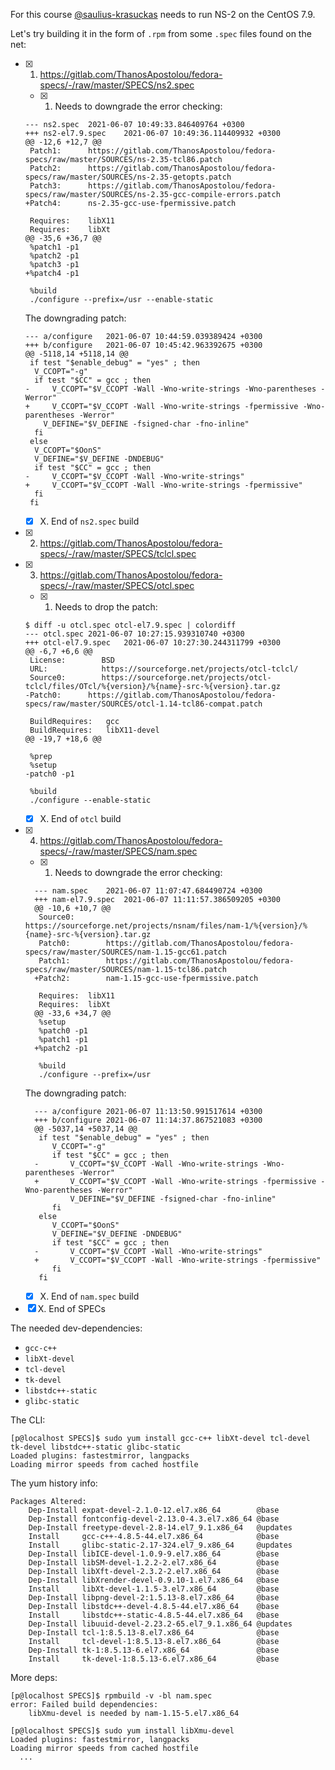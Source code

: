 For this course [@saulius-krasuckas](saulius-krasuckas) needs to run NS-2 on the CentOS 7.9.

Let's try building it in the form of `.rpm` from some `.spec` files found on the net:

- [x] 1. https://gitlab.com/ThanosApostolou/fedora-specs/-/raw/master/SPECS/ns2.spec
  - [x] 1. Needs to downgrade the error checking:
  ```
  --- ns2.spec	2021-06-07 10:49:33.846409764 +0300
  +++ ns2-el7.9.spec	2021-06-07 10:49:36.114409932 +0300
  @@ -12,6 +12,7 @@
   Patch1:		https://gitlab.com/ThanosApostolou/fedora-specs/raw/master/SOURCES/ns-2.35-tcl86.patch
   Patch2:		https://gitlab.com/ThanosApostolou/fedora-specs/raw/master/SOURCES/ns-2.35-getopts.patch
   Patch3:		https://gitlab.com/ThanosApostolou/fedora-specs/raw/master/SOURCES/ns-2.35-gcc-compile-errors.patch
  +Patch4:		ns-2.35-gcc-use-fpermissive.patch

   Requires:	libX11
   Requires:	libXt
  @@ -35,6 +36,7 @@
   %patch1 -p1
   %patch2 -p1
   %patch3 -p1
  +%patch4 -p1

   %build
   ./configure --prefix=/usr --enable-static
  ```
  The downgrading patch:
  ```
  --- a/configure	2021-06-07 10:44:59.039389424 +0300
  +++ b/configure	2021-06-07 10:45:42.963392675 +0300
  @@ -5118,14 +5118,14 @@
   if test "$enable_debug" = "yes" ; then
    V_CCOPT="-g"
    if test "$CC" = gcc ; then
  -		V_CCOPT="$V_CCOPT -Wall -Wno-write-strings -Wno-parentheses -Werror"
  +		V_CCOPT="$V_CCOPT -Wall -Wno-write-strings -fpermissive -Wno-parentheses -Werror"
      V_DEFINE="$V_DEFINE -fsigned-char -fno-inline"
    fi
   else
    V_CCOPT="$OonS"
    V_DEFINE="$V_DEFINE -DNDEBUG"
    if test "$CC" = gcc ; then
  -		V_CCOPT="$V_CCOPT -Wall -Wno-write-strings"
  +		V_CCOPT="$V_CCOPT -Wall -Wno-write-strings -fpermissive"
    fi
   fi

  ```
  - [x] X. End of `ns2.spec` build
- [x] 2. https://gitlab.com/ThanosApostolou/fedora-specs/-/raw/master/SPECS/tclcl.spec
- [x] 3. https://gitlab.com/ThanosApostolou/fedora-specs/-/raw/master/SPECS/otcl.spec
  - [x] 1. Needs to drop the patch: 
  ```
  $ diff -u otcl.spec otcl-el7.9.spec | colordiff 
  --- otcl.spec	2021-06-07 10:27:15.939310740 +0300
  +++ otcl-el7.9.spec	2021-06-07 10:27:30.244311799 +0300
  @@ -6,7 +6,6 @@
   License:        BSD
   URL:            https://sourceforge.net/projects/otcl-tclcl/
   Source0:        https://sourceforge.net/projects/otcl-tclcl/files/OTcl/%{version}/%{name}-src-%{version}.tar.gz
  -Patch0:		https://gitlab.com/ThanosApostolou/fedora-specs/raw/master/SOURCES/otcl-1.14-tcl86-compat.patch

   BuildRequires:	gcc
   BuildRequires:	libX11-devel
  @@ -19,7 +18,6 @@

   %prep
   %setup
  -patch0 -p1

   %build
   ./configure --enable-static
  ```
  - [x] X. End of `otcl` build
- [x] 4. https://gitlab.com/ThanosApostolou/fedora-specs/-/raw/master/SPECS/nam.spec
  - [x] 1. Needs to downgrade the error checking:
  ```
	--- nam.spec	2021-06-07 11:07:47.684490724 +0300
	+++ nam-el7.9.spec	2021-06-07 11:11:57.386509205 +0300
	@@ -10,6 +10,7 @@
	 Source0:        https://sourceforge.net/projects/nsnam/files/nam-1/%{version}/%{name}-src-%{version}.tar.gz
	 Patch0:		https://gitlab.com/ThanosApostolou/fedora-specs/raw/master/SOURCES/nam-1.15-gcc61.patch
	 Patch1:		https://gitlab.com/ThanosApostolou/fedora-specs/raw/master/SOURCES/nam-1.15-tcl86.patch
	+Patch2:		nam-1.15-gcc-use-fpermissive.patch

	 Requires:	libX11
	 Requires:	libXt
	@@ -33,6 +34,7 @@
	 %setup
	 %patch0 -p1
	 %patch1 -p1
	+%patch2 -p1

	 %build
	 ./configure --prefix=/usr
  ```
  The downgrading patch:
  ```
	--- a/configure	2021-06-07 11:13:50.991517614 +0300
	+++ b/configure	2021-06-07 11:14:37.867521083 +0300
	@@ -5037,14 +5037,14 @@
	 if test "$enable_debug" = "yes" ; then
		V_CCOPT="-g"
		if test "$CC" = gcc ; then
	-		V_CCOPT="$V_CCOPT -Wall -Wno-write-strings -Wno-parentheses -Werror"
	+		V_CCOPT="$V_CCOPT -Wall -Wno-write-strings -fpermissive -Wno-parentheses -Werror"
			V_DEFINE="$V_DEFINE -fsigned-char -fno-inline"
		fi
	 else
		V_CCOPT="$OonS"
		V_DEFINE="$V_DEFINE -DNDEBUG"
		if test "$CC" = gcc ; then
	-		V_CCOPT="$V_CCOPT -Wall -Wno-write-strings"
	+		V_CCOPT="$V_CCOPT -Wall -Wno-write-strings -fpermissive"
		fi
	 fi

  ```
  - [x] X. End of `nam.spec` build
- [x] X. End of SPECs

The needed dev-dependencies:
- `gcc-c++`
- `libXt-devel`
- `tcl-devel`
- `tk-devel`
- `libstdc++-static`
- `glibc-static`

The CLI:
```
[p@localhost SPECS]$ sudo yum install gcc-c++ libXt-devel tcl-devel tk-devel libstdc++-static glibc-static
Loaded plugins: fastestmirror, langpacks
Loading mirror speeds from cached hostfile
```

The yum history info:
```
Packages Altered:
    Dep-Install expat-devel-2.1.0-12.el7.x86_64        @base
    Dep-Install fontconfig-devel-2.13.0-4.3.el7.x86_64 @base
    Dep-Install freetype-devel-2.8-14.el7_9.1.x86_64   @updates
    Install     gcc-c++-4.8.5-44.el7.x86_64            @base
    Install     glibc-static-2.17-324.el7_9.x86_64     @updates
    Dep-Install libICE-devel-1.0.9-9.el7.x86_64        @base
    Dep-Install libSM-devel-1.2.2-2.el7.x86_64         @base
    Dep-Install libXft-devel-2.3.2-2.el7.x86_64        @base
    Dep-Install libXrender-devel-0.9.10-1.el7.x86_64   @base
    Install     libXt-devel-1.1.5-3.el7.x86_64         @base
    Dep-Install libpng-devel-2:1.5.13-8.el7.x86_64     @base
    Dep-Install libstdc++-devel-4.8.5-44.el7.x86_64    @base
    Install     libstdc++-static-4.8.5-44.el7.x86_64   @base
    Dep-Install libuuid-devel-2.23.2-65.el7_9.1.x86_64 @updates
    Dep-Install tcl-1:8.5.13-8.el7.x86_64              @base
    Install     tcl-devel-1:8.5.13-8.el7.x86_64        @base
    Dep-Install tk-1:8.5.13-6.el7.x86_64               @base
    Install     tk-devel-1:8.5.13-6.el7.x86_64         @base
```

More deps:
```
[p@localhost SPECS]$ rpmbuild -v -bl nam.spec 
error: Failed build dependencies:
	libXmu-devel is needed by nam-1.15-5.el7.x86_64

[p@localhost SPECS]$ sudo yum install libXmu-devel
Loaded plugins: fastestmirror, langpacks
Loading mirror speeds from cached hostfile
  ...
```
